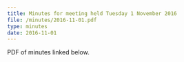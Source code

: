 ```yaml
---
title: Minutes for meeting held Tuesday 1 November 2016
file: /minutes/2016-11-01.pdf
type: minutes
date: 2016-11-01
---
```


PDF of minutes linked below.
